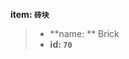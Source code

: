 <!-- BEGIN_AUTOGEN: do NOT edit in this block -->

**item: `砖块`**

> * **name: ** Brick
> * **id: `70`**

<!-- END_AUTOGEN-->

